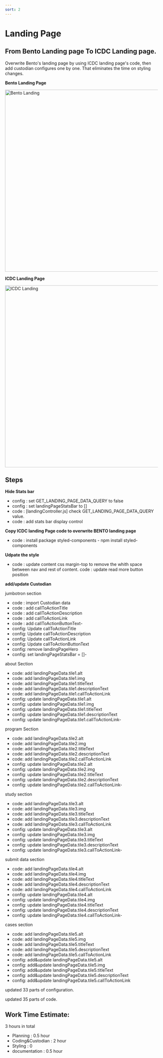 ```yaml
---
sort: 2
---
```


# Landing Page
## From Bento Landing page To ICDC Landing page.


Overwrite Bento's landing page by using ICDC landing page's code, then add custodian configures one by one. That eliminates the time on styling changes. 


**Bento Landing Page**

<img src="../assets/bento_landing.png" alt="Bento Landing" width="600"/>

**ICDC  Landing Page** 

<img src="../assets/icdc_landing.png" alt="ICDC Landing" width="600"/>


## Steps


**Hide Stats bar**

- config : set GET_LANDING_PAGE_DATA_QUERY to false
- config : set landingPageStatsBar to []
- code : [landingController.js] check GET_LANDING_PAGE_DATA_QUERY value. 
- code : add stats bar display control

**Copy ICDC landing Page code to overwrite BENTO landing page**

- code : install package styled-components - npm install styled-components


**Udpate the style**

- code : update content css margin-top to remove the whith space between nav and rest of content. 
code : update read more button position 


**add/update Custodian**

jumbotron section
- code : import Custodian data
- code : add callToActionTitle
- code : add callToActionDescription
- code : add callToActionLink
- code : add callToActionButtonText-
- config: Update callToActionTitle
- config: Update callToActionDescription
- config: Update callToActionLink
- config: Update callToActionButtonText
- config: remove landingPageHero
- config: set landingPageStatsBar = []-

about Section
- code: add landingPageData.tile1.alt
- code: add landingPageData.tile1.img
- code: add landingPageData.tile1.titleText
- code: add landingPageData.tile1.descriptionText
- code: add landingPageData.tile1.callToActionLink
- config: update landingPageData.tile1.alt
- config: update landingPageData.tile1.img
- config: update landingPageData.tile1.titleText
- config: update landingPageData.tile1.descriptionText
- config: update landingPageData.tile1.callToActionLink-

program Section
- code: add landingPageData.tile2.alt
- code: add landingPageData.tile2.img
- code: add landingPageData.tile2.titleText
- code: add landingPageData.tile2.descriptionText
- code: add landingPageData.tile2.callToActionLink
- config: update landingPageData.tile2.alt
- config: update landingPageData.tile2.img
- config: update landingPageData.tile2.titleText
- config: update landingPageData.tile2.descriptionText
- config: update landingPageData.tile2.callToActionLink-


study section
- code: add landingPageData.tile3.alt
- code: add landingPageData.tile3.img
- code: add landingPageData.tile3.titleText
- code: add landingPageData.tile3.descriptionText
- code: add landingPageData.tile3.callToActionLink
- config: update landingPageData.tile3.alt
- config: update landingPageData.tile3.img
- config: update landingPageData.tile3.titleText
- config: update landingPageData.tile3.descriptionText
- config: update landingPageData.tile3.callToActionLink-

submit data section
- code: add landingPageData.tile4.alt
- code: add landingPageData.tile4.img
- code: add landingPageData.tile4.titleText
- code: add landingPageData.tile4.descriptionText
- code: add landingPageData.tile4.callToActionLink
- config: update landingPageData.tile4.alt
- config: update landingPageData.tile4.img
- config: update landingPageData.tile4.titleText
- config: update landingPageData.tile4.descriptionText
- config: update landingPageData.tile4.callToActionLink-

cases section

- code: add landingPageData.tile5.alt
- code: add landingPageData.tile5.img
- code: add landingPageData.tile5.titleText
- code: add landingPageData.tile5.descriptionText
- code: add landingPageData.tile5.callToActionLink
- config: add&update landingPageData.tile5.alt
- config: add&update landingPageData.tile5.img
- config: add&update landingPageData.tile5.titleText
- config: add&update landingPageData.tile5.descriptionText
- config: add&update landingPageData.tile5.callToActionLink

updated 33 parts of configuration.

updated 35 parts of code. 



## Work Time Estimate: 

3 hours in total

- Planning : 0.5 hour
- Coding&Custodian : 2 hour
- Styling : 0
- documentation : 0.5 hour

